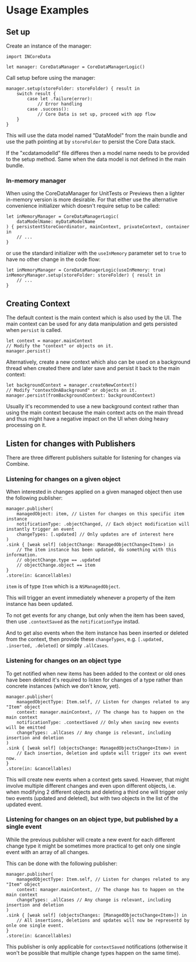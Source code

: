 
# Usage Examples

## Set up

Create an instance of the manager:

```
import INCoreData

let manager: CoreDataManager = CoreDataManagerLogic()
```

Call setup before using the manager:

```
manager.setup(storeFolder: storeFolder) { result in
	switch result {
		case let .failure(error):
			// Error handling
		case .success():
			// Core Data is set up, proceed with app flow
	}
}
```

This will use the data model named "DataModel" from the main bundle and use the path pointing at by `storeFolder` to persist the Core Data stack.

If the "xcdatamodelId" file differes then a model name needs to be provided to the setup method. Same when the data model is not defined in the main bundle.

### In-memory manager

When using the CoreDataManager for UnitTests or Previews then a lighter in-memory version is more desirable. For that either use the alternative convenience initializer which doesn't require setup to be called:

```
let inMemoryManager = CoreDataManagerLogic(
	dataModelName: myDataModelName
) { persistentStoreCoordinator, mainContext, privateContext, container in
	// ...
}
```

or use the standard initializer with the `useInMemory` parameter set to `true` to have no other change in the code flow:

```
let inMemoryManager = CoreDataManagerLogic(useInMemory: true)
inMemoryManager.setup(storeFolder: storeFolder) { result in
	// ...
}
```

## Creating Context

The default context is the main context which is also used by the UI. The main context can be used for any data manipulation and gets persisted when `persist` is called.

```
let context = manager.mainContext
// Modify the "context" or objects on it.
manager.persist()
```

Alternatively, create a new context which also can be used on a background thread when created there and later save and persist it back to the main context:

```
let backgroundContext = manager.createNewContext()
// Modify "contextOnABackground" or objects on it.
manager.persist(fromBackgroundContext: backgroundContext)
```

Usually it's recommended to use a new background context rather than using the main context because the main context acts on the main thread and thus might have a negative impact on the UI when doing heavy processing on it.

## Listen for changes with Publishers

There are three different publishers suitable for listening for changes via Combine.

### Listening for changes on a given object

When interested in changes applied on a given managed object then use the following publisher:

```
manager.publisher(
	managedObject: item, // Listen for changes on this specific item instance
	notificationType: .objectChanged, // Each object modification will instantly trigger an event
	changeTypes: [.updated] // Only updates are of interest here
)
.sink { [weak self] (objectChange: ManagedObjectChange<Item>) in
	// The item instance has been updated, do something with this information.
	// objectChange.type == .updated
	// objectChange.object == item
}
.store(in: &cancellables)
```

`item` is of type `Item` which is a `NSManagedObject`.

This will trigger an event immediately whenever a property of the item instance has been updated. 

To not get events for any change, but only when the item has been saved, then use `.contextSaved` as the `notificationType` instad.

And to get also events when the item instance has been inserted or deleted from the context, then provide these `changeTypes`, e.g. `[.updated, .inserted, .deleted]` or simply `.allCases`.

### Listening for changes on an object type

To get notified when new items has been added to the context or old ones have been deleted it's required to listen for changes of a type rather than concrete instances (which we don't know, yet).


```
manager.publisher(
	managedObjectType: Item.self, // Listen for changes related to any "Item" object
	context: manager.mainContext, // The change has to happen on the main context
	notificationType: .contextSaved // Only when saving new events will be emitted
	changeTypes: .allCases // Any change is relevant, including insertion and deletion
)
.sink { [weak self] (objectsChange: ManagedObjectsChange<Item>) in
	// Each insertion, deletion and update will trigger its own event now.
}
.store(in: &cancellables)
```

This will create new events when a context gets saved. However, that might involve multiple different changes and even upon different objects, i.e. when modifying 2 different objects and deleting a third one will trigger only two events (updated and deleted), but with two objects in the list of the updated event.

### Listening for changes on an object type, but published by a single event

While the previous publisher will create a new event for each different change type it might be sometimes more practical to get only one single event with an array of all changes.

This can be done with the following publisher:

```
manager.publisher(
	managedObjectType: Item.self, // Listen for changes related to any "Item" object
	context: manager.mainContext, // The change has to happen on the main context
	changeTypes: .allCases // Any change is relevant, including insertion and deletion
)
.sink { [weak self] (objectsChanges: [ManagedObjectsChange<Item>]) in
	// All insertions, deletions and updates will now be representd by onle one single event.
}
.store(in: &cancellables)
```

This publisher is only applicable for `contextSaved` notifications (otherwise it won't be possible that multiple change types happen on the same time).

